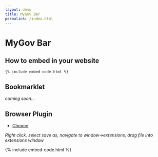 ```yaml
---
layout: demo
title: MyGov Bar
permalink: /index.html
---
```


# MyGov Bar

## How to embed in your website

    {% include embed-code.html %}


## Bookmarklet

*coming soon...*

## Browser Plugin

* [Chrome](chrome-extension/mygov-bar.crx)

*Right click, select save as, navigate to window->extensions, drag file into extensions window*

{% include embed-code.html %}
